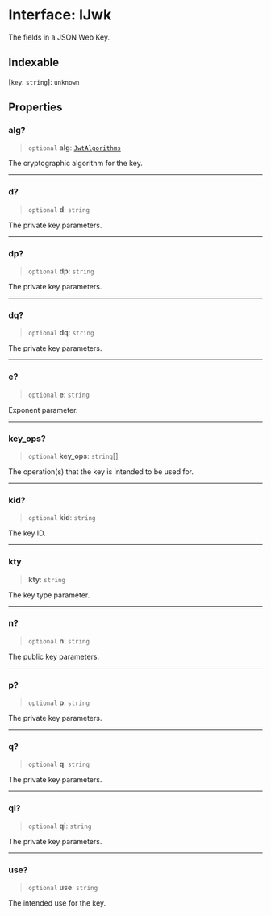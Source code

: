 # Interface: IJwk

The fields in a JSON Web Key.

## Indexable

 \[`key`: `string`\]: `unknown`

## Properties

### alg?

> `optional` **alg**: [`JwtAlgorithms`](../type-aliases/JwtAlgorithms.md)

The cryptographic algorithm for the key.

***

### d?

> `optional` **d**: `string`

The private key parameters.

***

### dp?

> `optional` **dp**: `string`

The private key parameters.

***

### dq?

> `optional` **dq**: `string`

The private key parameters.

***

### e?

> `optional` **e**: `string`

Exponent parameter.

***

### key\_ops?

> `optional` **key\_ops**: `string`[]

The operation(s) that the key is intended to be used for.

***

### kid?

> `optional` **kid**: `string`

The key ID.

***

### kty

> **kty**: `string`

The key type parameter.

***

### n?

> `optional` **n**: `string`

The public key parameters.

***

### p?

> `optional` **p**: `string`

The private key parameters.

***

### q?

> `optional` **q**: `string`

The private key parameters.

***

### qi?

> `optional` **qi**: `string`

The private key parameters.

***

### use?

> `optional` **use**: `string`

The intended use for the key.

